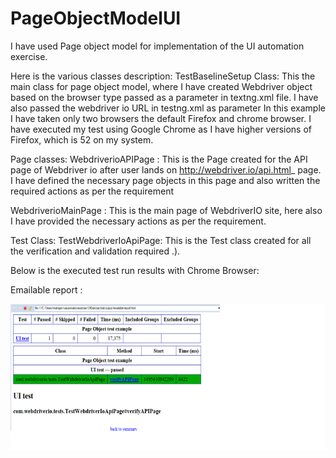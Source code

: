 # PageObjectModelUI
I have used Page object model for implementation of the UI automation exercise. 

Here is the various classes description:
TestBaselineSetup Class: This the main class for page object model, where I have  created  Webdriver object based on the browser type passed as a parameter in textng.xml file. I have also passed the webdriver io  URL in testng.xml as parameter
In this example I have taken only two browsers the default Firefox and chrome browser. I have executed my test using Google Chrome as I have higher versions of Firefox, which is 52 on my system. 

Page classes:
WebdriverioAPIPage : This is the Page created for the API page of Webdriver io after user lands on http://webdriver.io/api.html_ page. I have defined the necessary page objects in this page and also written the required actions as per the requirement

WebdriverioMainPage : This is the main page of WebdriverIO site, here also I have provided the necessary actions as per the requirement.

Test Class:
TestWebdriverIoApiPage: This is the Test class created for all the verification and validation required .).

Below is the executed test run results with Chrome Browser:


 

Emailable  report :
 
 ![alt text](https://github.com/rhythm8416/PageObjectModelUI/blob/master/readme-images/Emailable%20report.png)




